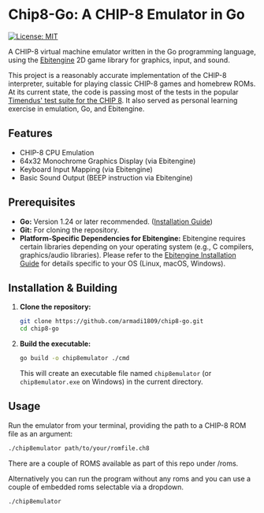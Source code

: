 # Chip8-Go: A CHIP-8 Emulator in Go

[![License: MIT](https://img.shields.io/badge/License-MIT-yellow.svg)](https://opensource.org/licenses/MIT)

A CHIP-8 virtual machine emulator written in the Go programming language, using the [Ebitengine](https://ebitengine.org/) 2D game library for graphics, input, and sound.

This project is a reasonably accurate implementation of the CHIP-8 interpreter, suitable for playing classic CHIP-8 games and homebrew ROMs. At its current state, the code is passing most of the tests in the popular [Timendus' test suite for the CHIP 8](https://github.com/Timendus/chip8-test-suite). It also served as personal learning exercise in emulation, Go, and Ebitengine.

## Features

- CHIP-8 CPU Emulation
- 64x32 Monochrome Graphics Display (via Ebitengine)
- Keyboard Input Mapping (via Ebitengine)
- Basic Sound Output (BEEP instruction via Ebitengine)

## Prerequisites

- **Go:** Version 1.24 or later recommended. ([Installation Guide](https://go.dev/doc/install))
- **Git:** For cloning the repository.
- **Platform-Specific Dependencies for Ebitengine:** Ebitengine requires certain libraries depending on your operating system (e.g., C compilers, graphics/audio libraries). Please refer to the [Ebitengine Installation Guide](https://ebitengine.org/en/documents/install.html) for details specific to your OS (Linux, macOS, Windows).

## Installation & Building

1.  **Clone the repository:**

    ```bash
    git clone https://github.com/armadi1809/chip8-go.git
    cd chip8-go
    ```

2.  **Build the executable:**
    ```bash
    go build -o chip8emulator ./cmd
    ```
    This will create an executable file named `chip8emulator` (or `chip8emulator.exe` on Windows) in the current directory.

## Usage

Run the emulator from your terminal, providing the path to a CHIP-8 ROM file as an argument:

```bash
./chip8emulator path/to/your/romfile.ch8
```

There are a couple of ROMS available as part of this repo under /roms.

Alternatively you can run the program without any roms and you can use a couple of embedded roms selectable via a dropdown.

```bash
./chip8emulator
```
